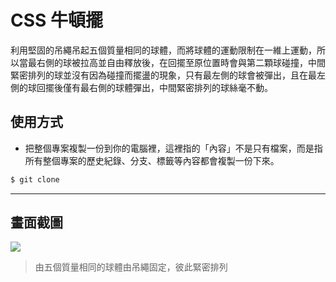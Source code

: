 # CSS 牛頓擺

利用堅固的吊繩吊起五個質量相同的球體，而將球體的運動限制在一維上運動，所以當最右側的球被拉高並自由釋放後，在回擺至原位置時會與第二顆球碰撞，中間緊密排列的球並沒有因為碰撞而擺盪的現象，只有最左側的球會被彈出，且在最左側的球回擺後僅有最右側的球體彈出，中間緊密排列的球絲毫不動。

## 使用方式
- 把整個專案複製一份到你的電腦裡，這裡指的「內容」不是只有檔案，而是指所有整個專案的歷史紀錄、分支、標籤等內容都會複製一份下來。
```sh
$ git clone
```

----

## 畫面截圖
![](https://i.imgur.com/0U8EdnS.gif)
> 由五個質量相同的球體由吊繩固定，彼此緊密排列